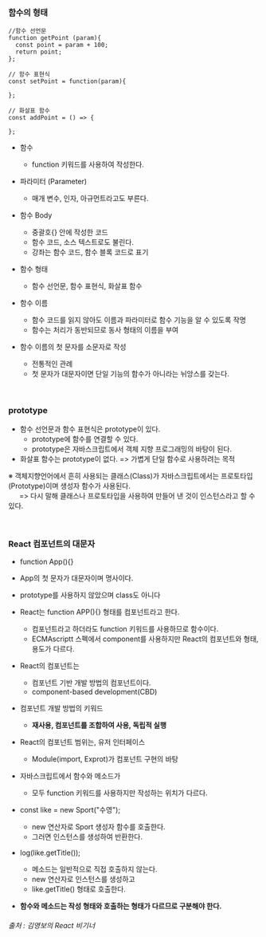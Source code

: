 ### 함수의 형태

<pre><code>//함수 선언문
function getPoint (param){
  const point = param + 100;
  return point;
};

// 함수 표현식
const setPoint = function(param){

};

// 화살표 함수
const addPoint = () => {
  
};
</code></pre>

- 함수
  - function 키워드를 사용하여 작성한다.
- 파라미터 (Parameter)
  - 매개 변수, 인자, 아규먼트라고도 부른다.
- 함수 Body
  - 중괄호{} 안에 작성한 코드
  - 함수 코드, 소스 텍스트로도 불린다.
  - 강좌는 함수 코드, 함수 블록 코드로 표기
- 함수 형태

  - 함수 선언문, 함수 표현식, 화살표 함수

- 함수 이름
  - 함수 코드를 읽지 않아도 이름과 파라미터로 함수 기능을 알 수 있도록 작명
  - 함수는 처리가 동반되므로 동사 형태의 이름을 부여
- 함수 이름의 첫 문자를 소문자로 작성
  - 전통적인 관례
  - 첫 문자가 대문자이면 단일 기능의 함수가 아니라는 뉘앙스를 갖는다.

<br>

### prototype

- 함수 선언문과 함수 표현식은 prototype이 있다.
  - prototype에 함수를 연결할 수 있다.
  - prototype은 자바스크립트에서 객체 지향 프로그래밍의 바탕이 된다.
- 화살표 함수는 prototype이 없다. => 가볍게 단일 함수로 사용하려는 목적

※ 객체지향언어에서 흔히 사용되는 클래스(Class)가 자바스크립트에서는 프로토타입(Prototype)이며 생성자 함수가 사용된다.  
  &nbsp; => 다시 말해 클래스나 프로토타입을 사용하여 만들어 낸 것이 인스턴스라고 할 수 있다.

 <br>

### React 컴포넌트의 대문자

- function App(){}
- App의 첫 문자가 대문자이며 명사이다.
- prototype를 사용하지 않았으며 class도 아니다

- React는 function APP(){} 형태를 컴포넌트라고 한다.

  - 컴포넌트라고 하더라도 function 키워드를 사용하므로 함수이다.
  - ECMAscriptt 스펙에서 component를 사용하지만 React의 컴포넌트와 형태, 용도가 다르다.

- React의 컴포넌트는

  - 컴포넌트 기반 개발 방법의 컴포넌트이다.
  - component-based development(CBD)

- 컴포넌트 개발 방법의 키워드

  - <strong>재사용, 컴포넌트를 조합하여 사용, 독립적 실행</strong>

- React의 컴포넌트 범위는, 유저 인터페이스

  - Module(import, Exprot)가 컴포넌트 구현의 바탕

- 자바스크립트에서 함수와 메소드가

  - 모두 function 키워드를 사용하지만 작성하는 위치가 다르다.

- const like = new Sport("수영");

  - new 연산자로 Sport 생성자 함수를 호출한다.
  - 그러면 인스턴스를 생성하여 반환한다.

- log(like.getTitle());

  - 메소드는 일반적으로 직접 호출하지 않는다.
  - new 연산자로 인스턴스를 생성하고
  - like.getTitle() 형태로 호출한다.

- **함수와 메소드는 작성 형태와 호출하는 형태가 다르므로 구분해야 한다.**

###### 출처 : 김영보의 React 비기너
